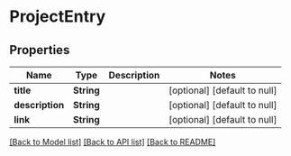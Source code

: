 # ProjectEntry
## Properties

| Name | Type | Description | Notes |
|------------ | ------------- | ------------- | -------------|
| **title** | **String** |  | [optional] [default to null] |
| **description** | **String** |  | [optional] [default to null] |
| **link** | **String** |  | [optional] [default to null] |

[[Back to Model list]](../README.md#documentation-for-models) [[Back to API list]](../README.md#documentation-for-api-endpoints) [[Back to README]](../README.md)

